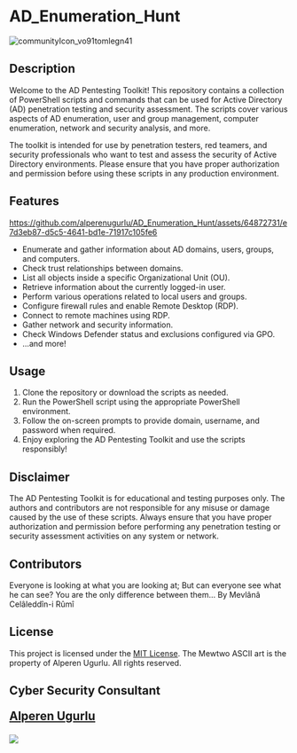 # AD_Enumeration_Hunt

![communityIcon_vo91tomlegn41](https://github.com/alperenugurlu/AD_Enumeration_Hunt/assets/64872731/72b64c9d-4b00-4c69-9dbd-5d3544522a52)


## Description

Welcome to the AD Pentesting Toolkit! This repository contains a collection of PowerShell scripts and commands that can be used for Active Directory (AD) penetration testing and security assessment. The scripts cover various aspects of AD enumeration, user and group management, computer enumeration, network and security analysis, and more.

The toolkit is intended for use by penetration testers, red teamers, and security professionals who want to test and assess the security of Active Directory environments. Please ensure that you have proper authorization and permission before using these scripts in any production environment.

## Features



https://github.com/alperenugurlu/AD_Enumeration_Hunt/assets/64872731/e7d3eb87-d5c5-4641-bd1e-71917c105fe6



- Enumerate and gather information about AD domains, users, groups, and computers.
- Check trust relationships between domains.
- List all objects inside a specific Organizational Unit (OU).
- Retrieve information about the currently logged-in user.
- Perform various operations related to local users and groups.
- Configure firewall rules and enable Remote Desktop (RDP).
- Connect to remote machines using RDP.
- Gather network and security information.
- Check Windows Defender status and exclusions configured via GPO.
- ...and more!

## Usage

1. Clone the repository or download the scripts as needed.
2. Run the PowerShell script using the appropriate PowerShell environment.
3. Follow the on-screen prompts to provide domain, username, and password when required.
4. Enjoy exploring the AD Pentesting Toolkit and use the scripts responsibly!

## Disclaimer

The AD Pentesting Toolkit is for educational and testing purposes only. The authors and contributors are not responsible for any misuse or damage caused by the use of these scripts. Always ensure that you have proper authorization and permission before performing any penetration testing or security assessment activities on any system or network.

## Contributors

Everyone is looking at what you are looking at; But can everyone see what he can see? You are the only difference between them…
By Mevlânâ Celâleddîn-i Rûmî

## License

This project is licensed under the [MIT License](LICENSE). The Mewtwo ASCII art is the property of Alperen Ugurlu. All rights reserved.

## Cyber Security Consultant <p><a href="https://www.linkedin.com/in/alperen-ugurlu-7b57b7178/">Alperen Ugurlu</a></p>

<picture>
<source
  srcset="https://github-readme-stats.vercel.app/api?username=alperenugurlu&show_icons=true&theme=dark"
  media="(prefers-color-scheme: dark)"
/>
<source
  srcset="https://github-readme-stats.vercel.app/api?username=alperenugurlu&show_icons=true"
  media="(prefers-color-scheme: light), (prefers-color-scheme: no-preference)"
/>
<img src="https://github-readme-stats.vercel.app/api?username=alperenugurlu&show_icons=true" />
</picture>

